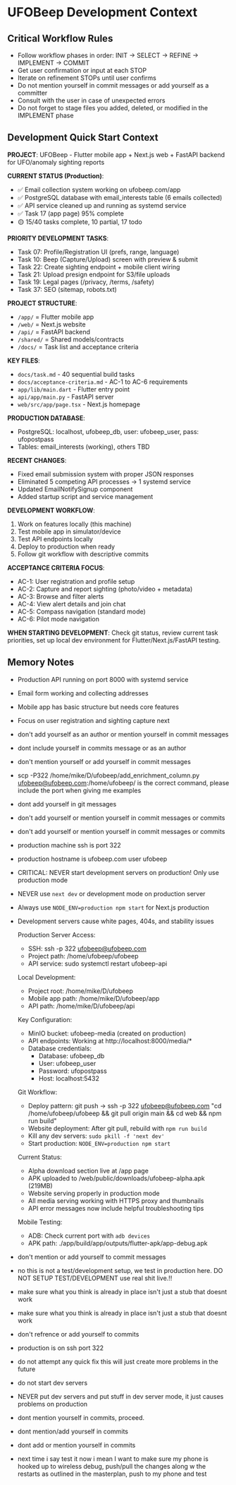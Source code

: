 # UFOBeep Development Context

## Critical Workflow Rules
- Follow workflow phases in order: INIT → SELECT → REFINE → IMPLEMENT → COMMIT
- Get user confirmation or input at each STOP
- Iterate on refinement STOPs until user confirms
- Do not mention yourself in commit messages or add yourself as a committer
- Consult with the user in case of unexpected errors
- Do not forget to stage files you added, deleted, or modified in the IMPLEMENT phase

## Development Quick Start Context

**PROJECT**: UFOBeep - Flutter mobile app + Next.js web + FastAPI backend for UFO/anomaly sighting reports

**CURRENT STATUS (Production)**:
- ✅ Email collection system working on ufobeep.com/app
- ✅ PostgreSQL database with email_interests table (6 emails collected)
- ✅ API service cleaned up and running as systemd service
- ✅ Task 17 (app page) 95% complete
- 🟡 15/40 tasks complete, 10 partial, 17 todo

**PRIORITY DEVELOPMENT TASKS**:
- Task 07: Profile/Registration UI (prefs, range, language)
- Task 10: Beep (Capture/Upload) screen with preview & submit  
- Task 22: Create sighting endpoint + mobile client wiring
- Task 21: Upload presign endpoint for S3/file uploads
- Task 19: Legal pages (/privacy, /terms, /safety)
- Task 37: SEO (sitemap, robots.txt)

**PROJECT STRUCTURE**:
- `/app/` = Flutter mobile app
- `/web/` = Next.js website
- `/api/` = FastAPI backend  
- `/shared/` = Shared models/contracts
- `/docs/` = Task list and acceptance criteria

**KEY FILES**:
- `docs/task.md` - 40 sequential build tasks
- `docs/acceptance-criteria.md` - AC-1 to AC-6 requirements
- `app/lib/main.dart` - Flutter entry point
- `api/app/main.py` - FastAPI server
- `web/src/app/page.tsx` - Next.js homepage

**PRODUCTION DATABASE**:
- PostgreSQL: localhost, ufobeep_db, user: ufobeep_user, pass: ufopostpass
- Tables: email_interests (working), others TBD

**RECENT CHANGES**:
- Fixed email submission system with proper JSON responses
- Eliminated 5 competing API processes → 1 systemd service
- Updated EmailNotifySignup component
- Added startup script and service management

**DEVELOPMENT WORKFLOW**:
1. Work on features locally (this machine)
2. Test mobile app in simulator/device
3. Test API endpoints locally
4. Deploy to production when ready
5. Follow git workflow with descriptive commits

**ACCEPTANCE CRITERIA FOCUS**:
- AC-1: User registration and profile setup
- AC-2: Capture and report sighting (photo/video + metadata)
- AC-3: Browse and filter alerts
- AC-4: View alert details and join chat
- AC-5: Compass navigation (standard mode)
- AC-6: Pilot mode navigation

**WHEN STARTING DEVELOPMENT**: Check git status, review current task priorities, set up local dev environment for Flutter/Next.js/FastAPI testing.

## Memory Notes
- Production API running on port 8000 with systemd service
- Email form working and collecting addresses
- Mobile app has basic structure but needs core features
- Focus on user registration and sighting capture next
- don't add yourself as an author or mention yourself in commit messages
- dont include yourself in commits message or as an author
- don't mention yourself or add yourself in commit messages
- scp -P322 /home/mike/D/ufobeep/add_enrichment_column.py ufobeep@ufobeep.com:/home/ufobeep/  is the correct command, please include the port when giving me examples
- dont add yourself in git messages
- don't add yourself or mention yourself in commit messages or commits
- don't add yourself or mention yourself in commit messages or commits
- production machine ssh is port 322
- production hostname is ufobeep.com user ufobeep
- CRITICAL: NEVER start development servers on production! Only use production mode
- NEVER use `next dev` or development mode on production server
- Always use `NODE_ENV=production npm start` for Next.js production
- Development servers cause white pages, 404s, and stability issues

  Production Server Access:

  - SSH: ssh -p 322 ufobeep@ufobeep.com
  - Project path: /home/ufobeep/ufobeep
  - API service: sudo systemctl restart ufobeep-api

  Local Development:

  - Project root: /home/mike/D/ufobeep
  - Mobile app path: /home/mike/D/ufobeep/app
  - API path: /home/mike/D/ufobeep/api

  Key Configuration:

  - MinIO bucket: ufobeep-media (created on production)
  - API endpoints: Working at http://localhost:8000/media/*
  - Database credentials:
    - Database: ufobeep_db
    - User: ufobeep_user
    - Password: ufopostpass
    - Host: localhost:5432

  Git Workflow:

  - Deploy pattern: git push → ssh -p 322 ufobeep@ufobeep.com "cd /home/ufobeep/ufobeep && git pull origin main && cd web && npm run build"
  - Website deployment: After git pull, rebuild with `npm run build`
  - Kill any dev servers: `sudo pkill -f 'next dev'`
  - Start production: `NODE_ENV=production npm start`

  Current Status:

  - Alpha download section live at /app page
  - APK uploaded to /web/public/downloads/ufobeep-alpha.apk (219MB)
  - Website serving properly in production mode
  - All media serving working with HTTPS proxy and thumbnails
  - API error messages now include helpful troubleshooting tips

  Mobile Testing:

  - ADB: Check current port with `adb devices`
  - APK path: ./app/build/app/outputs/flutter-apk/app-debug.apk
- don't mention or add yourself to commit messages
- no this is not a test/development setup, we test in production here. DO NOT SETUP TEST/DEVELOPMENT use real shit live.!!
- make sure what you think is already in place isn't just a stub that doesnt work
- make sure what you think is already in place isn't just a stub that doesnt work
- don't refrence or add yourself to commits
- production is on ssh port 322
- do not attempt any quick fix this will just create more problems in the future
- do not start dev servers
- NEVER put dev servers and put stuff in dev server mode, it just causes problems on production
- dont mention yourself in commits, proceed.
- dont mention/add yourself in commits
- dont add or mention yourself in commits
- next time i say test it now i mean I want to make sure my phone is hooked up to wireless debug, push/pull the changes along w the restarts as outlined in the 
  masterplan, push to my phone and test